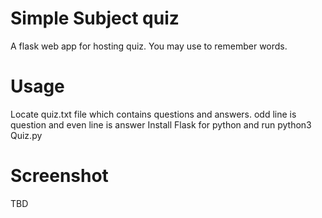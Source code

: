 # Simple Subject quiz
A flask web app for hosting quiz. 
You may use to remember words.

# Usage
Locate quiz.txt file which contains questions and answers. odd line is question and even line is answer
Install Flask for python and run python3 Quiz.py

# Screenshot
TBD
